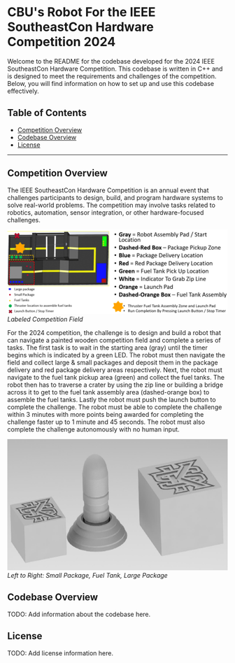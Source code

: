 # CBU's Robot For the IEEE SoutheastCon Hardware Competition 2024

Welcome to the README for the codebase developed for the 2024 IEEE SoutheastCon Hardware Competition. This codebase is written in C++ and is designed to meet the requirements and challenges of the competition. Below, you will find information on how to set up and use this codebase effectively.

## Table of Contents
- [Competition Overview](#competition-overview)
- [Codebase Overview](#codebase-overview)
- [License](#license)

---

## Competition Overview

The IEEE SoutheastCon Hardware Competition is an annual event that challenges participants to design, build, and program hardware systems to solve real-world problems. The competition may involve tasks related to robotics, automation, sensor integration, or other hardware-focused challenges.

![image of competition field with labels](./images/labeled_comp_field.png)
*Labeled Competition Field*

For the 2024 competition, the challenge is to design and build a robot that can navigate a painted wooden competition field and complete a series of tasks. The first task is to wait in the starting area (gray) until the timer begins which is indicated by a green LED. The robot must then navigate the field and collect large & small packages and deposit them in the package delivery and red package delivery areas respectively. Next, the robot must navigate to the fuel tank pickup area (green) and collect the fuel tanks. The robot then has to traverse a crater by using the zip line or building a bridge across it to get to the fuel tank assembly area (dashed-orange box) to assemble the fuel tanks. Lastly the robot must push the launch button to complete the challenge. The robot must be able to complete the challenge within 3 minutes with more points being awarded for completing the challenge faster up to 1 minute and 45 seconds. The robot must also complete the challenge autonomously with no human input.

![image of competition objects](./images/comp_objects.png)
*Left to Right: Small Package, Fuel Tank, Large Package*

## Codebase Overview

TODO: Add information about the codebase here.

## License

TODO: Add license information here.